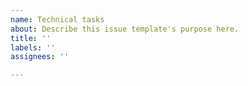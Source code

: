 ```yaml
---
name: Technical tasks
about: Describe this issue template's purpose here.
title: ''
labels: ''
assignees: ''

---
```



